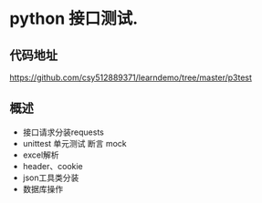 # python 接口测试.


## 代码地址

https://github.com/csy512889371/learndemo/tree/master/p3test

## 概述

* 接口请求分装requests
* unittest 单元测试 断言 mock
* excel解析
* header、cookie
* json工具类分装
* 数据库操作








